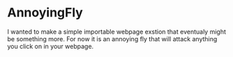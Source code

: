 # AnnoyingFly
I wanted to make a simple importable webpage exstion that eventualy might be something more.  For now it is an annoying fly that will attack anything you click on in your webpage.
